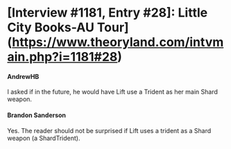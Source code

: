 # [Interview #1181, Entry #28]: Little City Books-AU Tour](https://www.theoryland.com/intvmain.php?i=1181#28)

#### AndrewHB

I asked if in the future, he would have Lift use a Trident as her main Shard weapon.

#### Brandon Sanderson

Yes. The reader should not be surprised if Lift uses a trident as a Shard weapon (a ShardTrident).

